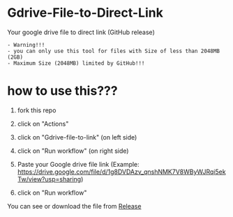 # Gdrive-File-to-Direct-Link
Your google drive file to direct link (GitHub release)
```
- Warning!!!
- you can only use this tool for files with Size of less than 2048MB (2GB)
- Maximum Size (2048MB) limited by GitHub!!!
```


# how to use this???

1) fork this repo

2) click on "Actions"

3) click on "Gdrive-file-to-link" (on left side)

4) click on "Run workflow" (on right side)

5) Paste your Google drive file link
 (Example: https://drive.google.com/file/d/1g8DVDAzv_qnshNMK7V8WByWJRqi5ekTw/view?usp=sharing)

6) click on "Run workflow"


You can see or download the file from [Release](../../releases)
